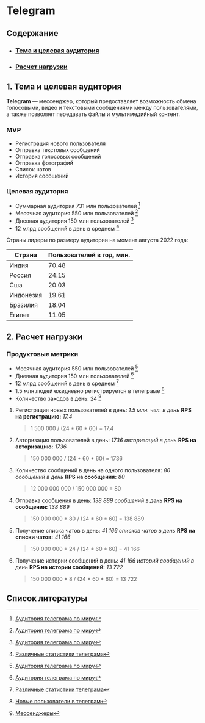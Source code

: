 # Telegram

## Содержание

* ### [Тема и целевая аудитория](#1)
* ### [Расчет нагрузки](#2)

## 1. Тема и целевая аудитория <a name="1"></a>

**Telegram** — мессенджер, который предоставляет возможность обмена голосовыми, видео и текстовыми сообщениями между пользователями, а также позволяет передавать файлы и мультимедийный контент.

### MVP

- Регистрация нового пользователя
- Отправка текстовых сообщений
- Отправка голосовых сообщений
- Отправка фотографий
- Список чатов
- История сообщений

### Целевая аудитория

- Суммарная аудитория 731 млн пользователей [^1]
- Месячная аудитория 550 млн пользователей [^1]
- Дневная аудитория 150 млн пользователей [^1]
- 12 млрд сообщений в день в среднем [^2]

Страны лидеры по размеру аудитории на момент августа 2022 года:

| Страна      | Пользователей в год, млн. |
| ----------- | ------------------------- |
| Индия       | 70.48                     |
| Россия      | 24.15                     |
| Сша         | 20.03                     |
| Индонезия   | 19.61                     |
| Бразилия    | 18.04                     |
| Египет      | 11.05                     |

## 2. Расчет нагрузки <a name="2"></a>

### Продуктовые метрики <a name="prods"></a>

* Месячная аудитория 550 млн пользователей [^1]
* Дневная аудитория 150 млн пользователей [^1]
* 12 млрд сообщений в день в среднем [^2]
* 1.5 млн людей ежедневно регистрируется в телеграме [^3]
* Количество заходов в день: 24 [^4]

1. Регистрация новых пользователей в день: *1.5 млн. чел. в день*
   **RPS на регистрацию:** *17.4*
   > 1 500 000 / (24 * 60 * 60) = 17.4
2. Авторизация пользователей в день: *1736 авторизаций в день*
   **RPS на авторизацию:** *1736*
   > 150 000 000 / (24 * 60 * 60) = 1736   
3. Количество сообщений в день на одного пользователя: *80 сообщений в день*
   **RPS на сообщения:** *80*
   > 12 000 000 000 / 150 000 000 = 80
4. Отправка сообщения в день: *138 889 сообщений в день*
   **RPS на сообщения:** *138 889*
   > 150 000 000 * 80 / (24 * 60 * 60) = 138 889    
5. Получение списка чатов в день: *41 166 списков чатов в день*
   **RPS на списки чатов:** *41 166*
   > 150 000 000 * 24 / (24 * 60 * 60) = 41 166
6. Получение истории сообщений в день: *41 166 историй сообщений в день*
   **RPS на истории сообщений:** *13 722*
   > 150 000 000 * 8 / (24 * 60 * 60) = 13 722  

## Список литературы
[^1]: [Аудитория телеграма по миру](https://www.bankmycell.com/blog/number-of-telegram-users)
[^2]: [Различные статистики телеграма](https://www.demandsage.com/telegram-statistics)
[^3]: [Новые пользователи в телеграм](https://www.ixbt.com/news/2023/07/19/telegram-2-5-twitter.html#:~:text=Павел%20Дуров%20сообщил%20о%20том,миллионов%20активных%20пользователей%20в%20месяц.)
[^4]: [Мессенджеры](https://www.tadviser.ru/index.php/Статья:Мессенджеры_(Instant_Messenger,_IM)#:~:text=Как%20выяснилось%2C%20в%20среднем%20пользователь,идут%20Viber%2C%20Telegram%20и%20Skype.)
